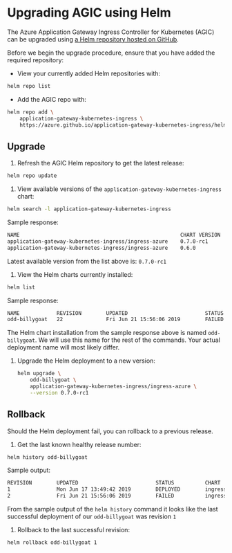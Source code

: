 # Upgrading AGIC using Helm

The Azure Application Gateway Ingress Controller for Kubernetes (AGIC) can be upgraded
using [a Helm repository hosted on GitHub](https://azure.github.io/application-gateway-kubernetes-ingress/helm/).

Before we begin the upgrade procedure, ensure that you have added the required repository:

- View your currently added Helm repositories with:

```bash
helm repo list
```

- Add the AGIC repo with:

```bash
helm repo add \
    application-gateway-kubernetes-ingress \
    https://azure.github.io/application-gateway-kubernetes-ingress/helm/
```

## Upgrade

1. Refresh the AGIC Helm repository to get the latest release:

```bash
helm repo update
```

1. View available versions of the `application-gateway-kubernetes-ingress` chart:

``` bash
helm search -l application-gateway-kubernetes-ingress
```

Sample response:

```bash
NAME                                                    CHART VERSION   APP VERSION     DESCRIPTION
application-gateway-kubernetes-ingress/ingress-azure    0.7.0-rc1       0.7.0-rc1       Use Azure Application Gateway as the ingress for an Azure...
application-gateway-kubernetes-ingress/ingress-azure    0.6.0           0.6.0           Use Azure Application Gateway as the ingress for an Azure...
```

Latest available version from the list above is: `0.7.0-rc1`

1. View the Helm charts currently installed:

```bash
helm list
```

Sample response:

```bash
NAME            REVISION        UPDATED                         STATUS  CHART                   APP VERSION     NAMESPACE
odd-billygoat   22              Fri Jun 21 15:56:06 2019        FAILED  ingress-azure-0.7.0-rc1 0.7.0-rc1       default
```

The Helm chart installation from the sample response above is named `odd-billygoat`. We will
use this name for the rest of the commands. Your actual deployment name will most likely differ.

1. Upgrade the Helm deployment to a new version:

    ```bash
    helm upgrade \
        odd-billygoat \
        application-gateway-kubernetes-ingress/ingress-azure \
        --version 0.7.0-rc1
    ```

## Rollback

Should the Helm deployment fail, you can rollback to a previous release.

1. Get the last known healthy release number:

```bash
helm history odd-billygoat
```

Sample output:

```bash
REVISION        UPDATED                         STATUS          CHART                   DESCRIPTION
1               Mon Jun 17 13:49:42 2019        DEPLOYED        ingress-azure-0.6.0     Install complete
2               Fri Jun 21 15:56:06 2019        FAILED          ingress-azure-xx        xxxx
```

From the sample output of the `helm history` command it looks like the last successful deployment of our `odd-billygoat` was revision `1`

1. Rollback to the last successful revision:

```bash
helm rollback odd-billygoat 1
```
